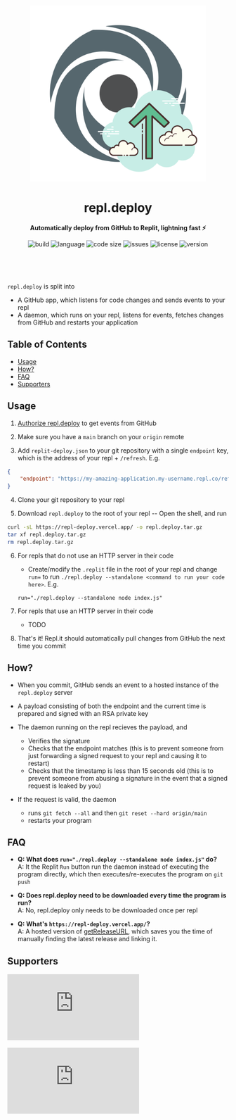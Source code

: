 <div align="center">
    <img src="assets/logo.svg" width="400" height="400" alt="blueprint illustration">
    <h1>repl.deploy</h1>
    <p>
        <b>Automatically deploy from GitHub to Replit, lightning fast ⚡️</b>
    </p>
    <p>
        <img alt="build" src="https://img.shields.io/github/workflow/status/KhushrajRathod/repl.deploy/release">
        <img alt="language" src="https://img.shields.io/github/languages/top/KhushrajRathod/repl.deploy" >
        <img alt="code size" src="https://img.shields.io/github/languages/code-size/KhushrajRathod/repl.deploy">
        <img alt="issues" src="https://img.shields.io/github/issues/KhushrajRathod/repl.deploy" >
        <img alt="license" src="https://img.shields.io/github/license/KhushrajRathod/repl.deploy">
        <img alt="version" src="https://img.shields.io/github/v/release/KhushrajRathod/repl.deploy">
    </p>
    <br>
    <br>
    <br>
</div>

`repl.deploy` is split into

- A GitHub app, which listens for code changes and sends events to your repl
- A daemon, which runs on your repl, listens for events, fetches changes from GitHub and restarts your application 

## Table of Contents

- [Usage](#usage)
- [How?](#how)
- [FAQ](#faq)
- [Supporters](#supporters)

## Usage

1. [Authorize repl.deploy](#TODO) to get events from GitHub

2. Make sure you have a `main` branch on your `origin` remote

3. Add `replit-deploy.json` to your git repository with a single `endpoint` key, which is the address of your repl + `/refresh`. E.g.
```json
{
    "endpoint": "https://my-amazing-application.my-username.repl.co/refresh"    
}
```

4. Clone your git repository to your repl

5. Download `repl.deploy` to the root of your repl -- Open the shell, and run
```bash
curl -sL https://repl-deploy.vercel.app/ -o repl.deploy.tar.gz 
tar xf repl.deploy.tar.gz
rm repl.deploy.tar.gz
```

6. For repls that do not use an HTTP server in their code
    - Create/modify the `.replit` file in the root of your repl and change `run=` to run `./repl.deploy --standalone <command to run your code here>`. E.g.
    ```
    run="./repl.deploy --standalone node index.js"
    ```

7. For repls that use an HTTP server in their code
    - TODO

8. That's it! Repl.it should automatically pull changes from GitHub the next time you commit

## How? 

- When you commit, GitHub sends an event to a hosted instance of the `repl.deploy` server

- A payload consisting of both the endpoint and the current time is prepared and signed with an RSA private key

- The daemon running on the repl recieves the payload, and
    - Verifies the signature
    - Checks that the endpoint matches (this is to prevent someone from just forwarding a signed request to your repl and causing it to restart)
    - Checks that the timestamp is less than 15 seconds old (this is to prevent someone from abusing a signature in the event that a signed request is leaked by you)

- If the request is valid, the daemon 
    - runs `git fetch --all` and then `git reset --hard origin/main`
    - restarts your program

## FAQ

- **Q: What does `run="./repl.deploy --standalone node index.js"` do?**  
  A: It the Replit `Run` button run the daemon instead of executing the program directly, which then executes/re-executes the program on `git push`
 
- **Q: Does repl.deploy need to be downloaded every time the program is run?**  
  A: No, repl.deploy only needs to be downloaded once per repl
  
- **Q: What's `https://repl-deploy.vercel.app/`?**  
  A: A hosted version of [getReleaseURL](https://github.com/KhushrajRathod/getReleaseURL), which saves you the time of manually finding the latest release and linking it.

## Supporters

[![Stargazers repo roster for @KhushrajRathod/repl.deploy](https://reporoster.com/stars/KhushrajRathod/repl.deploy)](https://github.com/KhushrajRathod/repl.deploy/stargazers)

[![Forkers repo roster for @KhushrajRathod/repl.deploy](https://reporoster.com/forks/KhushrajRathod/repl.deploy)](https://github.com/KhushrajRathod/repl.deploy/network/members)
